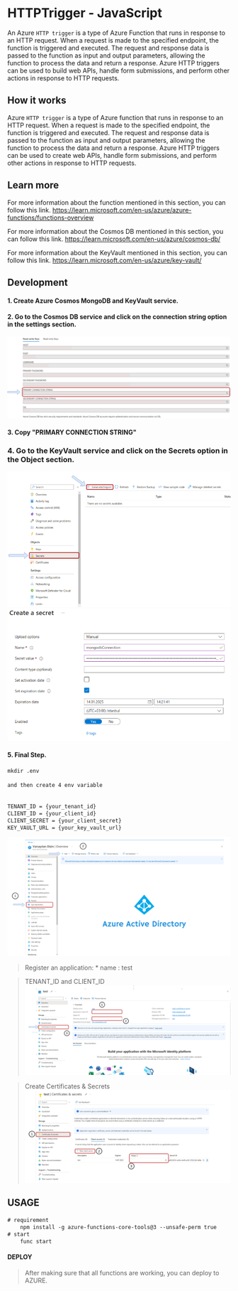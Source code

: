 # HTTPTrigger - JavaScript

An Azure `HTTP trigger` is a type of Azure Function that runs in response to an HTTP request. When a request is made to the specified endpoint, the function is triggered and executed. The request and response data is passed to the function as input and output parameters, allowing the function to process the data and return a response. Azure HTTP triggers can be used to build web APIs, handle form submissions, and perform other actions in response to HTTP requests.

## How it works

Azure `HTTP trigger` is a type of Azure function that runs in response to an HTTP request. When a request is made to the specified endpoint, the function is triggered and executed. The request and response data is passed to the function as input and output parameters, allowing the function to process the data and return a response. Azure HTTP triggers can be used to create web APIs, handle form submissions, and perform other actions in response to HTTP requests.

## Learn more

For more information about the function mentioned in this section, you can follow this link.  <https://learn.microsoft.com/en-us/azure/azure-functions/functions-overview>

For more information about the Cosmos DB mentioned in this section, you can follow this link. <https://learn.microsoft.com/en-us/azure/cosmos-db/>

For more information about the KeyVault mentioned in this section, you can follow this link. <https://learn.microsoft.com/en-us/azure/key-vault/>

## Development

#### 1. Create Azure Cosmos MongoDB and KeyVault service.

#### 2. Go to the Cosmos DB service and click on the connection string option in the settings section.
![CosmosDB](./doc/images/cosmosdb.png)

#### 3. Copy "PRIMARY CONNECTION STRING"

### 4. Go to the KeyVault service and click on the Secrets option in the Object section.
![Secret](./doc/images/importsecrets.png)
![SetSecret](./doc/images/setSecret.png)

#### 5. Final Step.
    mkdir .env

    and then create 4 env variable

    
    TENANT_ID = {your_tenant_id}
    CLIENT_ID = {your_client_id}
    CLIENT_SECRET = {your_client_secret}
    KEY_VAULT_URL = {your_key_vault_url}
 
![Register](./doc/images/appregister.png)

> Register an application: 
    * name : test

> TENANT_ID and CLIENT_ID
![Tenant](./doc/images/clienttenantsecret.png)  
    
> Create Certificates & Secrets
![ClientSecret](./doc/images/clientsecret.png)

## USAGE
```node
# requirement
    npm install -g azure-functions-core-tools@3 --unsafe-perm true
# start
    func start
```
#### DEPLOY
> After making sure that all functions are working, you can deploy to AZURE.

